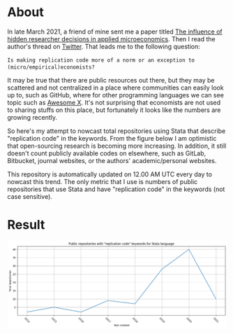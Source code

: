 # About

In late March 2021, a friend of mine sent me a paper titled [The influence of hidden researcher decisions in applied microeconomics](https://onlinelibrary.wiley.com/doi/full/10.1111/ecin.12992). Then I read the author's thread on [Twitter](https://twitter.com/nickchk/status/1374058480219213824). That leads me to the following question:

```
Is making replication code more of a norm or an exception to (micro/empirical)economists?
```

It may be true that there are public resources out there, but they may be scattered and not centralized in a place where communities can easily look up to, such as GitHub, where for other programming languages we can see topic such as [Awesome X](https://github.com/topics/awesome). It's not surprising that economists are not used to sharing stuffs on this place, but fortunately it looks like the numbers are growing recently.

So here's my attempt to nowcast total repositories using Stata that describe "replication code" in the keywords. From the figure below I am optimistic that open-sourcing research is becoming more increasing. In addition, it still doesn't count publicly available codes on elsewhere, such as GitLab, Bitbucket, journal websites, or the authors' academic/personal websites.

This repository is automatically updated on 12.00 AM UTC every day to nowcast this trend. The only metric that I use is numbers of public repositories that use Stata and have "replication code" in the keywords (not case sensitive).

# Result
![replication-code-stata](./img/replication-code-stata.png)
